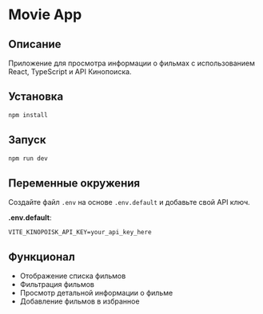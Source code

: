 # Movie App

## Описание

Приложение для просмотра информации о фильмах с использованием React, TypeScript и API Кинопоиска.

## Установка

```bash
npm install
```

## Запуск

```bash
npm run dev
```

## Переменные окружения

Создайте файл `.env` на основе `.env.default` и добавьте свой API ключ.

**.env.default**:

```plaintext
VITE_KINOPOISK_API_KEY=your_api_key_here
```

## Функционал

- Отображение списка фильмов
- Фильтрация фильмов
- Просмотр детальной информации о фильме
- Добавление фильмов в избранное

